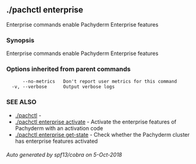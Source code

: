 ## ./pachctl enterprise

Enterprise commands enable Pachyderm Enterprise features

### Synopsis


Enterprise commands enable Pachyderm Enterprise features

### Options inherited from parent commands

```
      --no-metrics   Don't report user metrics for this command
  -v, --verbose      Output verbose logs
```

### SEE ALSO
* [./pachctl](./pachctl.md)	 - 
* [./pachctl enterprise activate](./pachctl_enterprise_activate.md)	 - Activate the enterprise features of Pachyderm with an activation code
* [./pachctl enterprise get-state](./pachctl_enterprise_get-state.md)	 - Check whether the Pachyderm cluster has enterprise features activated

###### Auto generated by spf13/cobra on 5-Oct-2018
